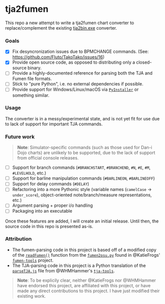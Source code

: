 # tja2fumen

This repo a new attempt to write a tja2fumen chart converter to replace/complement the existing [tja2bin.exe](https://github.com/Fluto/TakoTako/blob/c269bcab60530877a16c2a473c84796b94d0a5ce/README.md?plain=1#L181) converter. 

### Goals

- [X] Fix desyncronization issues due to BPMCHANGE commands. (See: https://github.com/Fluto/TakoTako/issues/16)
- [X] Provide open source code, as opposed to distributing only a closed-source binary.
- [ ] Provide a highly-documented reference for parsing both the TJA and Fumen file formats.
- [ ] Stick to "pure Python", i.e. no external dependencies if possible.
- [ ] Provide support for Windows/Linux/macOS via [`PyInstaller`](https://pyinstaller.org/en/stable/) or something similar.

### Usage

The converter is in a messy/experimental state, and is not yet fit for use due to lack of support for important TJA commands. 

### Future work

> **Note**: Simulator-specific commands (such as those used for Dan-i Dojo charts) are unlikely to be supported, due to the lack of support from official console releases.

- [ ] Support for branch commands (`#BRANCHSTART`, `#BRANCHEND`, `#N`, `#E`, `#M`, `#LEVELHOLD`, etc.)
- [ ] Support for barline manipulation commands (`#BARLINEON`, `#BARLINEOFF`)
- [ ] Support for delay commands (`#DELAY`)
- [ ] Refactoring into a more Pythonic style (variable names (`camelCase` -> `under_score`), object-oriented note/branch/measure representations, etc.)
- [ ] Argument parsing + proper i/o handling
- [ ] Packaging into an executable

Once these features are added, I will create an initial release. Until then, the source code in this repo is presented as-is.

### Attribution

- The fumen-parsing code in this project is based off of a modified copy of the [`readFumen()`](https://github.com/KatieFrogs/fumen-tools/blob/6ff3a2f7f53687f3dd49c5c57fcfc5ccbe3e5a10/fumen2osu/fumen2osu.py#L7-L152) function from the [`fumen2osu.py`](https://github.com/KatieFrogs/fumen-tools/blob/main/fumen2osu/fumen2osu.py) found in @KatieFrogs' [`fumen-tools`](https://github.com/KatieFrogs/fumen-tools) project.
- The TJA-parsing code in this project is a Python translation of the [`parseTJA.js`](https://github.com/WHMHammer/tja-tools/blob/master/src/js/parseTJA.js) file from @WHMHammer's [`tja-tools`](https://github.com/WHMHammer/tja-tools).

> **Note**: To be explicily clear, neither @KatieFrogs nor @WHMHammer have endorsed this project, are affiliated with this project, or have made any direct contributions to this project. I have just modified their existing work.
